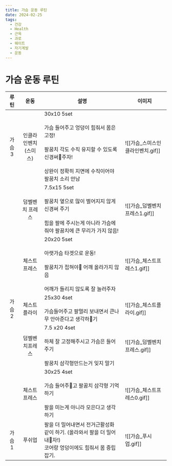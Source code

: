 ```yaml
---
title: 가슴 운동 루틴
date: 2024-02-25
tags:
  - 건강
  - Health
  - 근육
  - 과로
  - 웨이트
  - 자기계발
  - 운동
---
```

# 가슴 운동 루틴

| 루틴 | 운동 | 설명 | 이미지 |
| :--: | :--: | ---- | ---- |
| 가슴3 | 인클라인벤치<br>(스미스) | 30x10 5set <br> <br>가슴 들어주고 엉덩이 힘줘서 몸은 고정!<br>  <br>팔꿈치 각도 수직 유지할 수 있도록 신경써주자! <br><br>상완이 정확히 지면에 수직이어야 팔꿈치 소리 안남  | ![[가슴_스미스인클라인벤치.gif]] |
|  | 덤벨벤치 프레스 | 7.5x15 5set  <br><br>팔꿈치 옆으로 많이 벌어지지 않게 신경써 주기<br> <br>힘을 팔에 주시는게 아니라 가슴에 줘야 팔꿈치에 큰 무리가 가지 않음! | ![[가슴_덤벨벤치프레스1.gif]] |
|  | 체스트 프레스 | 20x20 5set  <br><br>아랫가슴 타겟으로 운동! <br> <br>팔꿈치가 접혀야 어깨 올라가지 않음<br><br>어깨가 들리지 않도록 잘 눌러주자 | ![[가슴_체스트프레스1.gif]] |
| 가슴2 | 체스트플라이 | 25x30 4set  <br><br>가슴들어주고 팔멀리 보내면서 큰나무 안아준다고 생각하기 | ![[가슴_체스트플라이.gif]] |
|  | 덤벨벤치프레스 | 7.5 x20 4set  <br><br>하체 잘 고정해주시고 가슴은 들어주기<br><br>팔꿈치 삼각형만드는거 잊지 말기 | ![[가슴_덤벨벤치프레스.gif]] |
|  | 체스트프레스 | 30x25 4set  <br><br>가슴 들어주고 팔꿈치 삼각형 기억하기<br><br>팔을 미는게 아니라 모은다고 생각하기 | ![[가슴_체스트프레스0.gif]] |
| 가슴1 | 푸쉬업 | 팔을 더 밀어내면서 전거근활성화 같이 하기. (올라와서 팔을 더 밀어내자!)<br>코어랑 엉덩이에도 힘줘서 몸 중립잡기.<br> | ![[가슴_푸시업.gif]] |


